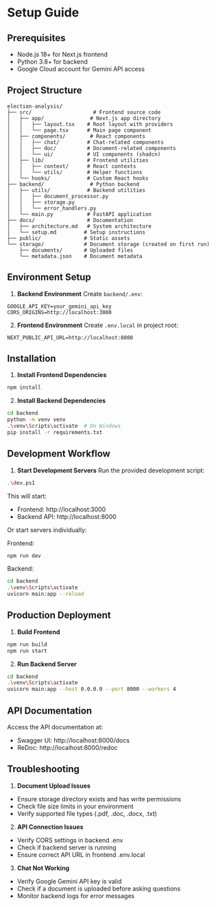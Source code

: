 # Setup Guide

## Prerequisites
- Node.js 18+ for Next.js frontend
- Python 3.8+ for backend
- Google Cloud account for Gemini API access

## Project Structure
```
election-analysis/
├── src/                    # Frontend source code
│   ├── app/               # Next.js app directory
│   │   ├── layout.tsx    # Root layout with providers
│   │   └── page.tsx      # Main page component
│   ├── components/        # React components
│   │   ├── chat/         # Chat-related components
│   │   ├── doc/          # Document-related components
│   │   └── ui/           # UI components (shadcn)
│   ├── lib/              # Frontend utilities
│   │   ├── context/      # React contexts
│   │   └── utils/        # Helper functions
│   └── hooks/            # Custom React hooks
├── backend/               # Python backend
│   ├── utils/            # Backend utilities
│   │   ├── document_processor.py
│   │   ├── storage.py
│   │   └── error_handlers.py
│   └── main.py           # FastAPI application
├── docs/                 # Documentation
│   ├── architecture.md   # System architecture
│   └── setup.md         # Setup instructions
├── public/              # Static assets
└── storage/             # Document storage (created on first run)
    ├── documents/       # Uploaded files
    └── metadata.json    # Document metadata
```

## Environment Setup

1. **Backend Environment**
Create `backend/.env`:
```
GOOGLE_API_KEY=your_gemini_api_key
CORS_ORIGINS=http://localhost:3000
```

2. **Frontend Environment**
Create `.env.local` in project root:
```
NEXT_PUBLIC_API_URL=http://localhost:8000
```

## Installation

1. **Install Frontend Dependencies**
```bash
npm install
```

2. **Install Backend Dependencies**
```bash
cd backend
python -m venv venv
.\venv\Scripts\activate  # On Windows
pip install -r requirements.txt
```

## Development Workflow

1. **Start Development Servers**
Run the provided development script:
```bash
.\dev.ps1
```

This will start:
- Frontend: http://localhost:3000
- Backend API: http://localhost:8000

Or start servers individually:

Frontend:
```bash
npm run dev
```

Backend:
```bash
cd backend
.\venv\Scripts\activate
uvicorn main:app --reload
```

## Production Deployment

1. **Build Frontend**
```bash
npm run build
npm run start
```

2. **Run Backend Server**
```bash
cd backend
.\venv\Scripts\activate
uvicorn main:app --host 0.0.0.0 --port 8000 --workers 4
```

## API Documentation
Access the API documentation at:
- Swagger UI: http://localhost:8000/docs
- ReDoc: http://localhost:8000/redoc

## Troubleshooting

1. **Document Upload Issues**
- Ensure storage directory exists and has write permissions
- Check file size limits in your environment
- Verify supported file types (.pdf, .doc, .docx, .txt)

2. **API Connection Issues**
- Verify CORS settings in backend .env
- Check if backend server is running
- Ensure correct API URL in frontend .env.local

3. **Chat Not Working**
- Verify Google Gemini API key is valid
- Check if a document is uploaded before asking questions
- Monitor backend logs for error messages
